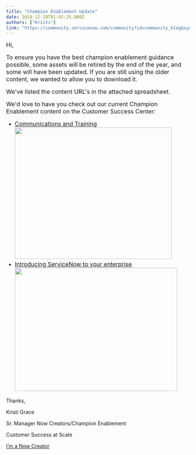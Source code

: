 ```yaml
---
title: "Champion Enablement Update"
date: 2019-12-19T01:42:25.000Z
authors: ["Kristi"]
link: "https://community.servicenow.com/community?id=community_blog&sys_id=c03aabaddbbd8450190dfb2439961926"
---
```

<p><span style="font-size: 12pt;">Hi,</span></p>
<p><span style="font-size: 12pt;">To ensure you have the best champion enablement guidance possible, some assets will be retired by the end of the year, and some will have been updated. If you are still using the older content, we wanted to allow you to download it. </span></p>
<p><span style="font-size: 12pt;">We&#39;ve listed the content URL&#39;s in the attached spreadsheet. </span></p>
<p><span style="font-size: 12pt;">We&#39;d love to have you check out our current Champion Enablement content on the Customer Success Center:</span></p>
<ul><li><span style="font-size: 12pt;"><a href="https://www.servicenow.com/success/champion/communications-training.html" rel="nofollow">Communications and Training<br /><img src="https://community.servicenow.com/090c232ddb3d4850d82ffb24399619df.iix" width="430" height="360" /><br /></a></span></li><li><span style="font-size: 12pt;"><a href="https://www.servicenow.com/success/champion/intro-servicenow.html" rel="nofollow">Introducing ServiceNow to your enterprise<br /><img src="https://community.servicenow.com/501c272ddb3d4850d82ffb2439961932.iix" width="445" height="337" /></a></span></li></ul>
<p>Thanks,</p>
<p>Kristi Grace</p>
<p>Sr. Manager Now Creators/Champion Enablement</p>
<p>Customer Success at Scale</p>
<p><a href="https://account.servicenow.com/personal-data/11e967b69/38bca75ad/b40a6cdff/a1f448H22/resume.html" rel="nofollow">I’m a Now Creator</a></p>